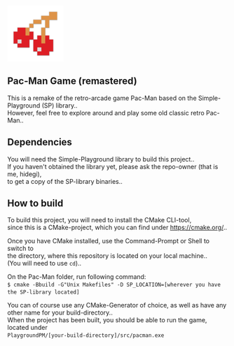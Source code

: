 <p align="left">
  <img src="assets/cherry_icon.png" width="128" height="128">
</p>

## Pac-Man Game (remastered)
This is a remake of the retro-arcade game Pac-Man based on the Simple-Playground (SP) library..\
However, feel free to explore around and play some old classic retro Pac-Man..

## Dependencies
You will need the Simple-Playground library to build this project..\
If you haven't obtained the library yet, please ask the repo-owner (that is me, hidegi),\
to get a copy of the SP-library binaries..

## How to build
To build this project, you will need to install the CMake CLI-tool,\
since this is a CMake-project, which you can find under https://cmake.org/..

Once you have CMake installed, use the Command-Prompt or Shell to switch to\
the directory, where this repository is located on your local machine..\
(You will need to use ```cd```)..

On the Pac-Man folder, run following command:\
```$ cmake -Bbuild -G"Unix Makefiles" -D SP_LOCATION=[wherever you have the SP-library located]```

You can of course use any CMake-Generator of choice, as well as have any other name for your build-directory..\
When the project has been built, you should be able to run the game, located under\
```PlaygroundPM/[your-build-directory]/src/pacman.exe```
